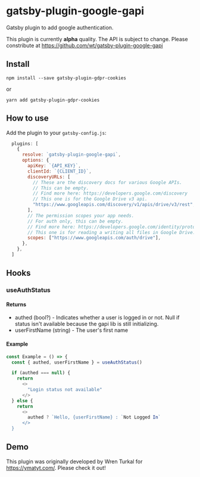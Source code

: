 # gatsby-plugin-google-gapi

Gatsby plugin to add google authentication.

This plugin is currently **alpha** quality. The API is subject to change. Please
constribute at https://github.com/wt/gatsby-plugin-google-gapi

## Install

```shell
npm install --save gatsby-plugin-gdpr-cookies
```

or

```shell
yarn add gatsby-plugin-gdpr-cookies
```

## How to use

Add the plugin to your `gatsby-config.js`:

```js
  plugins: [
    {
      resolve: `gatsby-plugin-google-gapi`,
      options: {
        apiKey: `{API_KEY}`,
        clientId: `{CLIENT_ID}`,
        discoveryURLs: [
          // These are the discovery docs for various Google APIs.
          // This can be empty.
          // Find more here: https://developers.google.com/discovery
          // This one is for the Google Drive v3 api.
          "https://www.googleapis.com/discovery/v1/apis/drive/v3/rest",
        ],
        // The permission scopes your app needs.
        // For auth only, this can be empty.
        // Find more here: https://developers.google.com/identity/protocols/oauth2/scopes
        // This one is for reading a writing all files in Google Drive.
        scopes: ["https://www.googleapis.com/auth/drive"],
      },
    },
  ]
```

## Hooks

### useAuthStatus

#### Returns
 * authed (bool?) - Indicates whether a user is logged in or not. Null if
   status isn't available because the gapi lib is still initializing.
 * userFirstName (string) - The user's first name

#### Example

```js
const Example = () => {
  const { authed, userFirstName } = useAuthStatus()

  if (authed === null) {
    return
      <>
        "Login status not available"
      </>
  } else {
    return
      <>
        authed ? `Hello, {userFirstName} : `Not Logged In`
      </>
  }
```

## Demo

This plugin was originally developed by Wren Turkal for https://ymatyt.com/.
Please check it out!
